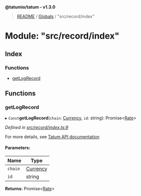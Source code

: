 **@tatumio/tatum - v1.3.0**

> [README](../README.md) / [Globals](../globals.md) / "src/record/index"

# Module: "src/record/index"

## Index

### Functions

* [getLogRecord](_src_record_index_.md#getlogrecord)

## Functions

### getLogRecord

▸ `Const`**getLogRecord**(`chain`: [Currency](../enums/_src_model_request_currency_.currency.md), `id`: string): Promise\<[Rate](../classes/_src_model_response_common_rate_.rate.md)>

*Defined in [src/record/index.ts:9](https://github.com/tatumio/tatum-js/blob/31bb1b4/src/record/index.ts#L9)*

For more details, see <a href="https://tatum.io/apidoc.html#operation/GetLog" target="_blank">Tatum API documentation</a>

#### Parameters:

Name | Type |
------ | ------ |
`chain` | [Currency](../enums/_src_model_request_currency_.currency.md) |
`id` | string |

**Returns:** Promise\<[Rate](../classes/_src_model_response_common_rate_.rate.md)>

